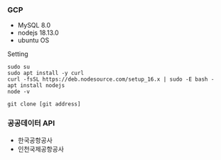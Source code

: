 
<h3>GCP</h3>

 - MySQL 8.0
 - nodejs 18.13.0
 - ubuntu OS

Setting <br>
``` 
sudo su
sudo apt install -y curl
curl -fsSL https://deb.nodesource.com/setup_16.x | sudo -E bash -
apt install nodejs
node -v

git clone [git address]
```

   
<h3>공공데이터 API</h3>

 - 한국공항공사 
 - 인천국제공항공사
   

